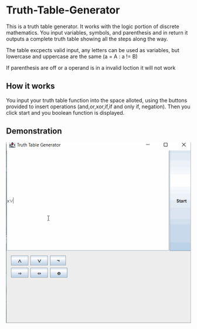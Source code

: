 # Truth-Table-Generator
This is a truth table generator. It works with the logic portion of discrete mathematics. You input variables, symbols, and parenthesis and in return it outputs a complete truth table showing all the steps along the way. 

The table excpects valid input, any letters can be used as variables, but lowercase and uppercase are the same (a = A : a != B)

If parenthesis are off or a operand is in a invalid loction it will not work

## How it works
You input your truth table function into the space alloted, using the buttons provided to insert operations (and,or,xor,if,if and only if, negation). Then you
click start and you boolean function is displayed.

## Demonstration
<img src='walkthrough.gif' title='Video Walkthrough' width='' alt='Video Walkthrough' />
